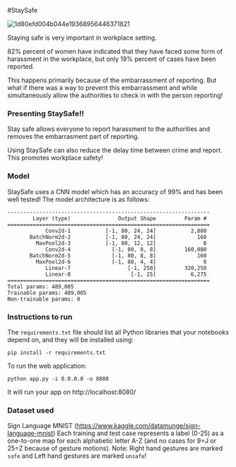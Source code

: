 #StaySafe

![1d80efd004b044e19368956446371821](https://user-images.githubusercontent.com/49101362/119253289-59589280-bb65-11eb-9c9f-749289c0d11d.png)

Staying safe is very important in workplace setting. 

82% percent of women have indicated that they have faced some form of harassment in the workplace, but only 19% percent of cases have been reported. 

This happens primarily because of the embarrassment of reporting. But what if there was a way to prevent this embarrassment and while simultaneously allow the authorities to check in with the person reporting!

### Presenting StaySafe!!

Stay safe allows everyone to report harassment to the authorities and removes the embarrasment part of reporting.

Using StaySafe can also reduce the delay time between crime and report. This promotes workplace safety!


### Model

StaySafe uses a CNN model which has an accuracy of 99% and has been well tested! The model architecture is as follows:

```
----------------------------------------------------------------
        Layer (type)               Output Shape         Param #
================================================================
            Conv2d-1           [-1, 80, 24, 24]           2,080
       BatchNorm2d-2           [-1, 80, 24, 24]             160
         MaxPool2d-3           [-1, 80, 12, 12]               0
            Conv2d-4             [-1, 80, 8, 8]         160,080
       BatchNorm2d-5             [-1, 80, 8, 8]             160
         MaxPool2d-6             [-1, 80, 4, 4]               0
            Linear-7                  [-1, 250]         320,250
            Linear-8                   [-1, 25]           6,275
================================================================
Total params: 489,005
Trainable params: 489,005
Non-trainable params: 0
```

### Instructions to run


The `requirements.txt` file should list all Python libraries that your notebooks
depend on, and they will be installed using:

```
pip install -r requirements.txt
```

To run the web application:
```
python app.py -i 0.0.0.0 -o 8080
```
It will run your app on http://localhost:8080/

### Dataset used
Sign Language MNIST (https://www.kaggle.com/datamunge/sign-language-mnist)
Each training and test case represents a label (0-25) as a one-to-one map for each alphabetic letter A-Z (and no cases for 9=J or 25=Z because of gesture motions).
Note: Right hand gestures are marked `safe` and Left hand gestures are marked `unsafe`!

